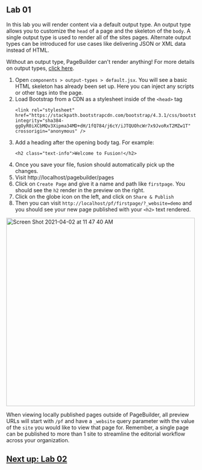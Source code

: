 ## Lab 01

In this lab you will render content via a default output type. An output type allows you to customize the `head` of a page and the skeleton of the `body`. A single output type is used to render all of the sites pages. Alternate output types can be introduced for use cases like delivering JSON or XML data instead of HTML.

Without an output type, PageBuilder can't render anything! For more details on output types, [click here](https://redirector.arcpublishing.com/alc/arc-products/pagebuilder/fusion/documentation/recipes/creating-using-output-types.md?version=2.7).

1. Open `components > output-types > default.jsx`. You will see a basic HTML skeleton has already been set up. Here you can inject any scripts or other tags into the page.
2. Load Bootstrap from a CDN as a stylesheet inside of the `<head>` tag
    ```
    <link rel="stylesheet" href="https://stackpath.bootstrapcdn.com/bootstrap/4.3.1/css/bootstrap.min.css" integrity="sha384-ggOyR0iXCbMQv3Xipma34MD+dH/1fQ784/j6cY/iJTQUOhcWr7x9JvoRxT2MZw1T" crossorigin="anonymous" />
    ```
3. Add a heading after the opening body tag. For example:
    ```
    <h2 class="text-info">Welcome to Fusion!</h2>
    ```
4. Once you save your file, fusion should automatically pick up the changes.
5. Visit http://localhost/pagebuilder/pages
6. Click on `Create Page` and give it a name and path like `firstpage`. You should see the `h2` render in the preview on the right.
7. Click on the globe icon on the left, and click on `Share & Publish`
8. Then you can visit `http://localhost/pf/firstpage/?_website=demo` and you should see your new page published with your `<h2>` text rendered.
<img width="500" alt="Screen Shot 2021-04-02 at 11 47 40 AM" src="https://user-images.githubusercontent.com/39777478/113511978-82c74b80-9530-11eb-8b6e-88ea238aec32.png">

When viewing locally published pages outside of PageBuilder, all preview URLs will start with `/pf` and have a `_website` query parameter with the value of the `site` you would like to view that page for. Remember, a single page can be published to more than 1 site to streamline the editorial workflow across your organization.

## [Next up: Lab 02](https://github.com/wapopartners/Fusion-Training-User-Stories/tree/lab-02)
